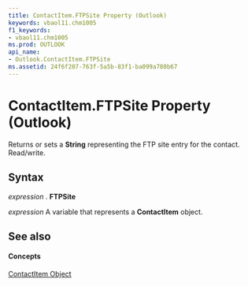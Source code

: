 ```yaml
---
title: ContactItem.FTPSite Property (Outlook)
keywords: vbaol11.chm1005
f1_keywords:
- vbaol11.chm1005
ms.prod: OUTLOOK
api_name:
- Outlook.ContactItem.FTPSite
ms.assetid: 24f6f207-763f-5a5b-83f1-ba099a780b67
---
```



# ContactItem.FTPSite Property (Outlook)

Returns or sets a  **String** representing the FTP site entry for the contact. Read/write.


## Syntax

 _expression_ . **FTPSite**

 _expression_ A variable that represents a **ContactItem** object.


## See also


#### Concepts


[ContactItem Object](contactitem-object-outlook.md)


